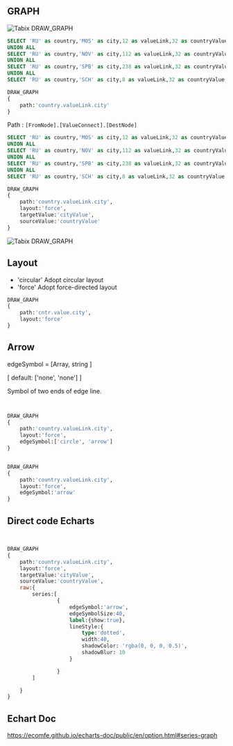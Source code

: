 ## GRAPH


![Tabix DRAW_GRAPH](/img/DRAW_GRAPH/DRAW_GRAPH_only.png)


```sql
SELECT 'RU' as country,'MOS' as city,12 as valueLink,32 as countryValue,50 as cityValue
UNION ALL
SELECT 'RU' as country,'NOV' as city,112 as valueLink,32 as countryValue,12 as cityValue
UNION ALL
SELECT 'RU' as country,'SPB' as city,238 as valueLink,32 as countryValue,30 as cityValue
UNION ALL
SELECT 'RU' as country,'SCH' as city,8 as valueLink,32 as countryValue,10 as cityValue

DRAW_GRAPH
{
    path:'country.valueLink.city'
}
```


Path : `[FromNode].[ValueConnect].[DestNode]`




```sql
SELECT 'RU' as country,'MOS' as city,12 as valueLink,32 as countryValue,50 as cityValue
UNION ALL
SELECT 'RU' as country,'NOV' as city,112 as valueLink,32 as countryValue,12 as cityValue
UNION ALL
SELECT 'RU' as country,'SPB' as city,238 as valueLink,32 as countryValue,30 as cityValue
UNION ALL
SELECT 'RU' as country,'SCH' as city,8 as valueLink,32 as countryValue,10 as cityValue

DRAW_GRAPH
{
    path:'country.valueLink.city',
    layout:'force',
    targetValue:'cityValue',
    sourceValue:'countryValue'
}
```


![Tabix DRAW_GRAPH](/img/DRAW_GRAPH/DRAW_GRAPH_values.png)

## Layout

* 'circular' Adopt circular layout
* 'force' Adopt force-directed layout

```sql
DRAW_GRAPH
{
    path:'cntr.value.city',
    layout:'force'
}
```

## Arrow

edgeSymbol = [Array, string ]

[ default: ['none', 'none'] ]

Symbol of two ends of edge line.

```sql


DRAW_GRAPH
{
    path:'country.valueLink.city',
    layout:'force',
    edgeSymbol:['circle', 'arrow']
}


DRAW_GRAPH
{
    path:'country.valueLink.city',
    layout:'force',
    edgeSymbol:'arrow'
}


```

## Direct code Echarts

```sql


DRAW_GRAPH
{
    path:'country.valueLink.city',
    layout:'force',
    targetValue:'cityValue',
    sourceValue:'countryValue',
    raw:{
        series:[
                {
                    edgeSymbol:'arrow',
                    edgeSymbolSize:40,
                    label:{show:true},
                    lineStyle:{
                        type:'dotted',
                        width:40,
                        shadowColor: 'rgba(0, 0, 0, 0.5)',
                        shadowBlur: 10
                    }

                }
        ]

    }
}

```

## Echart Doc

https://ecomfe.github.io/echarts-doc/public/en/option.html#series-graph

